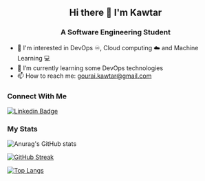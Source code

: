 <div id="header" align="center">
  <h2> Hi there 👋 I'm Kawtar </h2>
</div>

<div id="title" align="center">
  <h3> A Software Engineering Student </h3>
</div>

- :book: I'm interested in DevOps :infinity:, Cloud computing :cloud: and Machine Learning :computer:
- 🌱 I’m currently learning some DevOps technologies
- 📫 How to reach me: gourai.kawtar@gmail.com

### Connect With Me
[![Linkedin Badge](https://img.shields.io/badge/-LinkedIn-blue?style=flat&logo=Linkedin&logoColor=white)](https://www.linkedin.com/in/kawtar-gourai/)

### My Stats
![Anurag's GitHub stats](https://github-readme-stats.vercel.app/api?username=gouraikawtar&theme=vue-dark&show_icons=true)

[![GitHub Streak](https://github-readme-streak-stats.herokuapp.com?user=gouraikawtar&theme=vue-dark&date_format=M%20j%5B%2C%20Y%5D)](https://git.io/streak-stats)

[![Top Langs](https://github-readme-stats.vercel.app/api/top-langs/?username=gouraikawtar&layout=compact&theme=vue-dark)](https://github.com/anuraghazra/github-readme-stats)



<!-- ### Hi there 👋 -->

<!--
**gouraikawtar/gouraikawtar** is a ✨ _special_ ✨ repository because its `README.md` (this file) appears on your GitHub profile.

Here are some ideas to get you started:

- 🔭 I’m currently working on ...
- 🌱 I’m currently learning ...
- 👯 I’m looking to collaborate on ...
- 🤔 I’m looking for help with ...
- 💬 Ask me about ...
- 📫 How to reach me: ...
- 😄 Pronouns: ...
- ⚡ Fun fact: ...
-->
